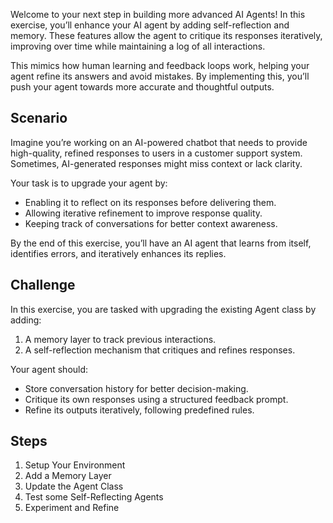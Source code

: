 Welcome to your next step in building more advanced AI Agents! In this exercise, you’ll enhance your AI agent by adding self-reflection and memory. These features allow the agent to critique its responses iteratively, improving over time while maintaining a log of all interactions.

This mimics how human learning and feedback loops work, helping your agent refine its answers and avoid mistakes. By implementing this, you’ll push your agent towards more accurate and thoughtful outputs.

## Scenario

Imagine you’re working on an AI-powered chatbot that needs to provide high-quality, refined responses to users in a customer support system. Sometimes, AI-generated responses might miss context or lack clarity.

Your task is to upgrade your agent by:

- Enabling it to reflect on its responses before delivering them.
- Allowing iterative refinement to improve response quality.
- Keeping track of conversations for better context awareness.

By the end of this exercise, you’ll have an AI agent that learns from itself, identifies errors, and iteratively enhances its replies.

## Challenge
In this exercise, you are tasked with upgrading the existing Agent class by adding:

1. A memory layer to track previous interactions.
2. A self-reflection mechanism that critiques and refines responses.

Your agent should:

- Store conversation history for better decision-making.
- Critique its own responses using a structured feedback prompt.
- Refine its outputs iteratively, following predefined rules.

## Steps

1. Setup Your Environment
2. Add a Memory Layer
3. Update the Agent Class
4. Test some Self-Reflecting Agents
5. Experiment and Refine
